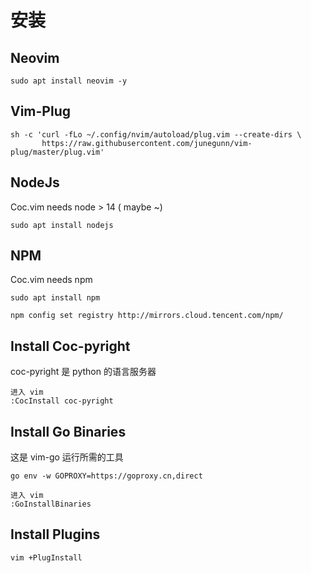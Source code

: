 # 安装

## Neovim
```
sudo apt install neovim -y
```

## Vim-Plug
```
sh -c 'curl -fLo ~/.config/nvim/autoload/plug.vim --create-dirs \
       https://raw.githubusercontent.com/junegunn/vim-plug/master/plug.vim'
```

## NodeJs
Coc.vim needs node > 14 ( maybe ~)
```
sudo apt install nodejs
```

## NPM
Coc.vim needs npm
```
sudo apt install npm

npm config set registry http://mirrors.cloud.tencent.com/npm/
```

## Install Coc-pyright
coc-pyright 是 python 的语言服务器
```
进入 vim
:CocInstall coc-pyright
```

## Install Go Binaries
这是 vim-go 运行所需的工具
```
go env -w GOPROXY=https://goproxy.cn,direct

进入 vim
:GoInstallBinaries
```

## Install Plugins
```
vim +PlugInstall
```
